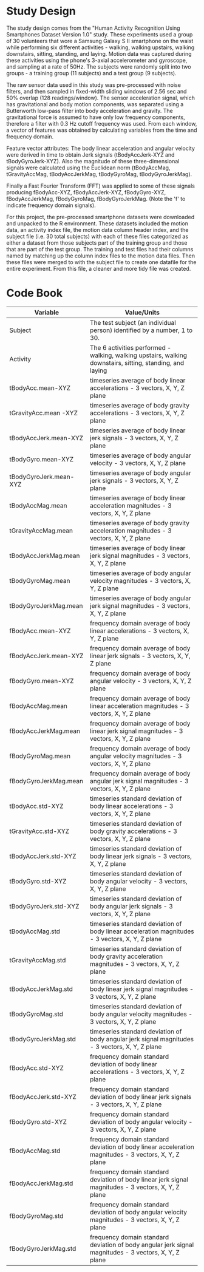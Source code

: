 # Study Design
The study design comes from the "Human Activity Recognition Using Smartphones Dataset
Version 1.0" study. These experiments used a group of 30 volunteers that wore a Samsung Galaxy S II smartphone on the waist while  performing six different activities - walking, walking upstairs, walking downstairs, sitting, standing, and laying. Motion data was captured during these activities using the phone's 3-axial accelerometer and gyroscope, and sampling at a rate of 50Hz. The subjects were randomly split into two groups - a training group (11 subjects) and a test group (9 subjects).

The raw sensor data used in this study was pre-processed with noise filters, and then sampled in fixed-width sliding windows of 2.56 sec and 50% overlap (128 readings/window). The sensor acceleration signal, which has gravitational and body motion components, was separated using a Butterworth low-pass filter into body acceleration and gravity. The gravitational force is assumed to have only low frequency components, therefore a filter with 0.3 Hz cutoff frequency was used. From each window, a vector of features was obtained by calculating variables from the time and frequency domain.

Feature vector attributes:
The body linear acceleration and angular velocity were derived in time to obtain Jerk signals (tBodyAccJerk-XYZ and tBodyGyroJerk-XYZ). Also the magnitude of these three-dimensional signals were calculated using the Euclidean norm (tBodyAccMag, tGravityAccMag, tBodyAccJerkMag, tBodyGyroMag, tBodyGyroJerkMag). 

Finally a Fast Fourier Transform (FFT) was applied to some of these signals producing fBodyAcc-XYZ, fBodyAccJerk-XYZ, fBodyGyro-XYZ, fBodyAccJerkMag, fBodyGyroMag, fBodyGyroJerkMag. (Note the 'f' to indicate frequency domain signals).

For this project, the pre-processed smartphone datasets were downloaded and unpacked to the R environment. These datasets included the motion data, an activity index file, the motion data column header index, and the subject file (i.e. 30 total subjects) with each of these files categorized as either a dataset from those subjects part of the training group and those that are part of the test group. The training and test files had their columns named by matching up the column index files to the motion data files. Then these files were merged to with the subject file to create one datafile for the entire experiment. From this file, a cleaner and more tidy file was created. 

# Code Book
|**Variable**  | **Value/Units**  |
| ----------------|------------|
|Subject | The test subject (an individual person) identified by a number, 1 to 30.|
|Activity | The 6 activities performed - walking, walking upstairs, walking downstairs, sitting, standing, and laying|
|tBodyAcc.mean-XYZ | timeseries average of body linear accelerations - 3 vectors, X, Y, Z plane |
|tGravityAcc.mean -XYZ | timeseries average of body gravity accelerations - 3 vectors, X, Y, Z plane |
|tBodyAccJerk.mean-XYZ |  timeseries average of body linear jerk signals - 3 vectors, X, Y, Z plane |
|tBodyGyro.mean-XYZ   |   timeseries average of body angular velocity - 3 vectors, X, Y, Z plane |
|tBodyGyroJerk.mean-XYZ    | timeseries average of body angular jerk signals - 3 vectors, X, Y, Z plane |
|tBodyAccMag.mean | timeseries average of body linear acceleration magnitudes - 3 vectors, X, Y, Z plane |
|tGravityAccMag.mean | timeseries average of body gravity acceleration magnitudes - 3 vectors, X, Y, Z plane |
|tBodyAccJerkMag.mean | timeseries average of body linear jerk signal magnitudes - 3 vectors, X, Y, Z plane |
|tBodyGyroMag.mean |  timeseries average of body angular velocity magnitudes - 3 vectors, X, Y, Z plane |
|tBodyGyroJerkMag.mean| timeseries average of body angular jerk signal magnitudes - 3 vectors, X, Y, Z plane |
|fBodyAcc.mean-XYZ | frequency domain average of body linear accelerations - 3 vectors, X, Y, Z plane | 
|fBodyAccJerk.mean-XYZ |  frequency domain average of body linear jerk signals - 3 vectors, X, Y, Z plane|
|fBodyGyro.mean-XYZ  |    frequency domain average of body angular velocity - 3 vectors, X, Y, Z plane|
|fBodyAccMag.mean    |    frequency domain average of body linear acceleration magnitudes - 3 vectors, X, Y, Z plane|
|fBodyAccJerkMag.mean  |  frequency domain average of body linear jerk signal magnitudes - 3 vectors, X, Y, Z plane|
|fBodyGyroMag.mean  |     frequency domain average of body angular velocity magnitudes - 3 vectors, X, Y, Z plane|
|fBodyGyroJerkMag.mean  | frequency domain average of body angular jerk signal magnitudes - 3 vectors, X, Y, Z plane|
|tBodyAcc.std-XYZ  |     timeseries standard deviation of body linear accelerations - 3 vectors, X, Y, Z plane |
|tGravityAcc.std-XYZ  | timeseries standard deviation of body gravity accelerations - 3 vectors, X, Y, Z plane|
|tBodyAccJerk.std-XYZ  | timeseries standard deviation of body linear jerk signals - 3 vectors, X, Y, Z plane|
|tBodyGyro.std-XYZ   |   timeseries standard deviation of body angular velocity - 3 vectors, X, Y, Z plane|
|tBodyGyroJerk.std-XYZ | timeseries standard deviation of body angular jerk signals - 3 vectors, X, Y, Z plane|
|tBodyAccMag.std  |      timeseries standard deviation of body linear acceleration magnitudes - 3 vectors, X, Y, Z plane|
|tGravityAccMag.std  |   timeseries standard deviation of body gravity acceleration magnitudes - 3 vectors, X, Y, Z plane|
|tBodyAccJerkMag.std |   timeseries standard deviation of body linear jerk signal magnitudes - 3 vectors, X, Y, Z plane|
|tBodyGyroMag.std  |     timeseries standard deviation of body angular velocity magnitudes - 3 vectors, X, Y, Z plane|
|tBodyGyroJerkMag.std |  timeseries standard deviation of body angular jerk signal magnitudes - 3 vectors, X, Y, Z plane|
|fBodyAcc.std-XYZ  |     frequency domain standard deviation of body linear accelerations - 3 vectors, X, Y, Z plane|
|fBodyAccJerk.std-XYZ |  frequency domain standard deviation of body linear jerk signals - 3 vectors, X, Y, Z plane|
|fBodyGyro.std-XYZ  |    frequency domain standard deviation of body angular velocity - 3 vectors, X, Y, Z plane|
|fBodyAccMag.std   |     frequency domain standard deviation of body linear acceleration magnitudes - 3 vectors, X, Y, Z plane|
|fBodyAccJerkMag.std  |  frequency domain standard deviation of body linear jerk signal magnitudes - 3 vectors, X, Y, Z plane|
|fBodyGyroMag.std   |   frequency domain standard deviation of body angular velocity magnitudes - 3 vectors, X, Y, Z plane|
|fBodyGyroJerkMag.std |  frequency domain standard deviation of body angular jerk signal magnitudes - 3 vectors, X, Y, Z plane|
